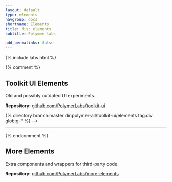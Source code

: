```yaml
---
layout: default
type: elements
navgroup: docs
shortname: Elements
title: Misc elements
subtitle: Polymer labs

add_permalinks: false
---
```


{% include labs.html %}

{% comment %}
## Toolkit UI Elements

Old and possibly outdated UI experiments.

**Repository:** [github.com/PolymerLabs/toolkit-ui](https://github.com/PolymerLabs/toolkit-ui)

{% directory branch:master dir:polymer-all/toolkit-ui/elements tag:div glob:g-* %}
 -->

---
{% endcomment %}

## More Elements

Extra components and wrappers for third-party code.

**Repository:** [github.com/PolymerLabs/more-elements](https://github.com/PolymerLabs/more-elements)

<!-- <section class="element-list">
{% directory org:PolymerLabs dir:polymer-all/more-elements tag:div %}
</section> -->
